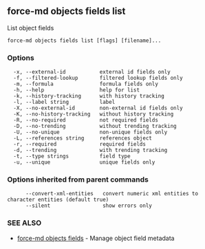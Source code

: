 ## force-md objects fields list

List object fields

```
force-md objects fields list [flags] [filename]...
```

### Options

```
  -x, --external-id           external id fields only
  -f, --filtered-lookup       filtered lookup fields only
  -m, --formula               formula fields only
  -h, --help                  help for list
  -k, --history-tracking      with history tracking
  -l, --label string          label
  -X, --no-external-id        non-external id fields only
  -K, --no-history-tracking   without history tracking
  -R, --no-required           not required fields
  -D, --no-trending           without trending tracking
  -U, --no-unique             non-unique fields only
  -L, --references string     references object
  -r, --required              required fields
  -d, --trending              with trending tracking
  -t, --type strings          field type
  -u, --unique                unique fields only
```

### Options inherited from parent commands

```
      --convert-xml-entities   convert numeric xml entities to character entities (default true)
      --silent                 show errors only
```

### SEE ALSO

* [force-md objects fields](force-md_objects_fields.md)	 - Manage object field metadata

